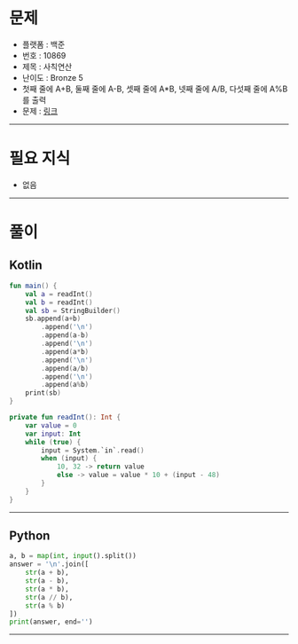 # 문제
- 플랫폼 : 백준
- 번호 : 10869
- 제목 : 사칙연산
- 난이도 : Bronze 5
- 첫째 줄에 A+B, 둘째 줄에 A-B, 셋째 줄에 A*B, 넷째 줄에 A/B, 다섯째 줄에 A%B를 출력
- 문제 : <a href="https://www.acmicpc.net/problem/10869" target="_blank">링크</a>

---

# 필요 지식
- 없음

---

# 풀이

## Kotlin
```kotlin
fun main() {
    val a = readInt()
    val b = readInt()
    val sb = StringBuilder()
    sb.append(a+b)
        .append('\n')
        .append(a-b)
        .append('\n')
        .append(a*b)
        .append('\n')
        .append(a/b)
        .append('\n')
        .append(a%b)
    print(sb)
}

private fun readInt(): Int {
    var value = 0
    var input: Int
    while (true) {
        input = System.`in`.read()
        when (input) {
            10, 32 -> return value
            else -> value = value * 10 + (input - 48)
        }
    }
}
```

---

## Python
```python
a, b = map(int, input().split())
answer = '\n'.join([
    str(a + b),
    str(a - b),
    str(a * b),
    str(a // b),
    str(a % b)
])
print(answer, end='')

```

---

